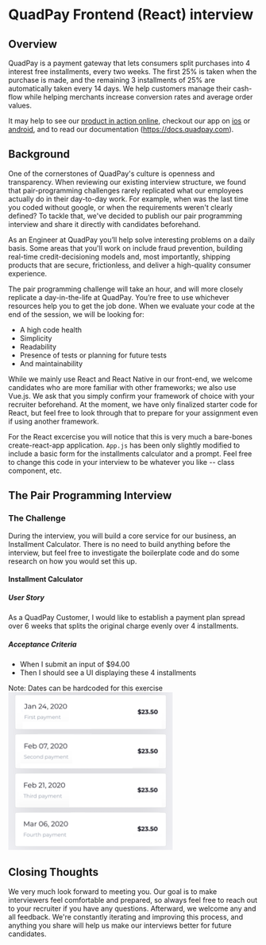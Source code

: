 # QuadPay Frontend (React) interview

## Overview

QuadPay is a payment gateway that lets consumers split purchases into 4 interest free installments, every two weeks. The first 25% is taken when the purchase is made, and the remaining 3 installments of 25% are automatically taken every 14 days. We help customers manage their cash-flow while helping merchants increase conversion rates and average order values.

It may help to see our [product in action online](https://www.newegg.com/black-red-blue-nintendo-hadskabaa-switch-console-with-neon-blue-and-neon-red-joy-con/p/N82E16878190842oots), checkout our app on [ios](https://apps.apple.com/us/app/quadpay-buy-now-pay-later/id1425045070) or [android](https://play.google.com/store/apps/details?id=com.quadpay.quadpay&hl=en_US), and to read our documentation (https://docs.quadpay.com).

## Background

One of the cornerstones of QuadPay's culture is openness and transparency. When reviewing our existing interview structure, we found that pair-programming challenges rarely replicated what our employees actually do in their day-to-day work. For example, when was the last time you coded without google, or when the requirements weren't clearly defined? To tackle that, we've decided to publish our pair programming interview and share it directly with candidates beforehand.

As an Engineer at QuadPay you’ll help solve interesting problems on a daily basis. Some areas that you'll work on include fraud prevention, building real-time credit-decisioning models and, most importantly, shipping products that are secure, frictionless, and deliver a high-quality consumer experience.

The pair programming challenge will take an hour, and will more closely replicate a day-in-the-life at QuadPay. You’re free to use whichever resources help you to get the job done. When we evaluate your code at the end of the session, we will be looking for: 
- A high code health
- Simplicity
- Readability
- Presence of tests or planning for future tests
- And maintainability

While we mainly use React and React Native in our front-end, we welcome candidates who are more familiar with other frameworks; we also use Vue.js. We ask that you simply confirm your framework of choice with your recruiter beforehand. At the moment, we have only finalized starter code for React, but feel free to look through that to prepare for your assignment even if using another framework.

For the React excercise you will notice that this is very much a bare-bones create-react-app application. `App.js` has been only slightly modified to include a basic form for the installments calculator and a prompt. Feel free to change this code in your interview to be whatever you like -- class component, etc.  

## The Pair Programming Interview

### The Challenge

During the interview, you will build a core service for our business, an Installment Calculator. There is no need to build anything before the interview, but feel free to investigate the boilerplate code and do some research on how you would set this up.

#### Installment Calculator
##### User Story

As a QuadPay Customer, I would like to establish a payment plan spread over 6 weeks that splits the original charge evenly over 4 installments.

##### Acceptance Criteria
- When I submit an input of $94.00
- Then I should see a UI displaying these 4 installments

Note: Dates can be hardcoded for this exercise
![Payments](payments.png?raw=true "Payments")

## Closing Thoughts

We very much look forward to meeting you. Our goal is to make interviewers feel comfortable and prepared, so always feel free to reach out to your recruiter if you have any questions. Afterward, we welcome any and all feedback. We're constantly iterating and improving this process, and anything you share will help us make our interviews better for future candidates.